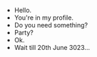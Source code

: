 - Hello. 
- You're in my profile.
- Do you need something?
- Party?
- Ok.
- Wait till 20th June 3023...